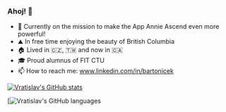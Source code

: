 ### Ahoj! 👋

- 🚀 Currently on the mission to make the App Annie Ascend even more powerful! 
- ⛰️ In free time enjoying the beauty of British Columbia
- 🏠 Lived in 🇨🇿, 🇹🇼 and now in 🇨🇦
- 🎓 Proud alumnus of FIT CTU
- 📫 How to reach me: www.linkedin.com/in/bartonicek


[![Vratislav's GitHub stats](https://github-readme-stats.vercel.app/api?username=vbartonicek&include_all_commits=true&count_private=true&show_icons=true&theme=react)](https://github.com/anuraghazra/github-readme-stats)

[![Vratislav's GitHub languages](https://github-readme-stats.anuraghazra1.vercel.app/api/top-langs/?username=vbartonicek&layout=compact&langs_count=10&theme=react)
